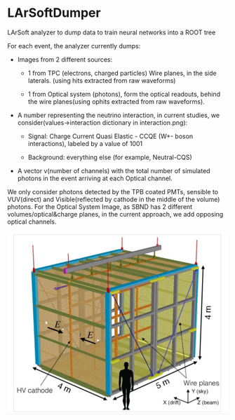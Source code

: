 # LArSoftDumper
LArSoft analyzer to dump data to train neural networks into a ROOT tree

For each event, the analyzer currently dumps:

- Images from 2 different sources:
 
  - 1 from TPC (electrons, charged particles) Wire planes, in the side laterals. (using hits extracted from raw waveforms)
  
  - 1 from Optical system (photons), form the optical readouts, behind the wire planes(using ophits extracted from raw waveforms).

- A number representing the neutrino interaction, in current studies, we consider(values->interaction dictionary in interaction.png):
 
  - Signal: Charge Current Quasi Elastic - CCQE (W+- boson interactions), labeled by a value of 1001
 
  - Background: everything else (for example, Neutral-CQS)

- A vector v(number of channels) with the total number of simulated photons in the event arriving at each Optical channel.

We only consider photons detected by the TPB coated PMTs, sensible to VUV(direct) and Visible(reflected by cathode in the middle of the volume) photons.
For the Optical System Image, as SBND has 2 different volumes/optical&charge planes, in the current approach, we add opposing optical channels.

![Alt text](images/sbnd_tpc.png?raw=true "Title")